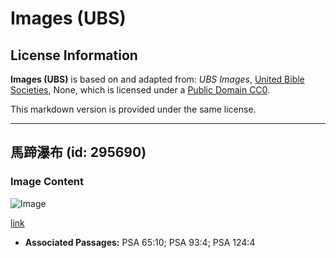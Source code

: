 # Images (UBS)

## License Information

**Images (UBS)** is based on and adapted from: _UBS Images_, [United Bible Societies](https://unitedbiblesocieties.org/), None, which is licensed under a [Public Domain CC0](https://creativecommons.org/public-domain/cc0/).

This markdown version is provided under the same license.



--------------------------------

## 馬蹄瀑布 (id: 295690)

### Image Content

![Image](https://cdn.aquifer.bible/aquifer-content/resources/Media/WEB-0307_horseshoe_falls.jpg)

[link](https://cdn.aquifer.bible/aquifer-content/resources/Media/WEB-0307_horseshoe_falls.jpg)

* **Associated Passages:** PSA 65:10; PSA 93:4; PSA 124:4

